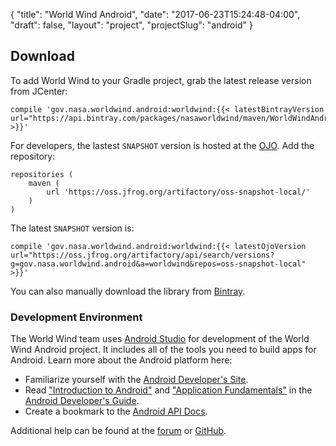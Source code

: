 {
    "title": "World Wind Android",
    "date": "2017-06-23T15:24:48-04:00",
    "draft": false,
    "layout": "project",
    "projectSlug": "android"
}

## Download

To add World Wind to your Gradle project, grab the latest release version from JCenter:

```
compile 'gov.nasa.worldwind.android:worldwind:{{< latestBintrayVersion url="https://api.bintray.com/packages/nasaworldwind/maven/WorldWindAndroid/versions/_latest" >}}'
```

For developers, the lastest ```SNAPSHOT``` version is hosted at the [OJO](https://oss.jfrog.org/). Add the repository:
```
repositories (
    maven (
        url 'https://oss.jfrog.org/artifactory/oss-snapshot-local/'
    )
)
```

The latest ```SNAPSHOT``` version is:
```
compile 'gov.nasa.worldwind.android:worldwind:{{< latestOjoVersion url="https://oss.jfrog.org/artifactory/api/search/versions?g=gov.nasa.worldwind.android&a=worldwind&repos=oss-snapshot-local" >}}'
```

You can also manually download the library from [Bintray](https://bintray.com/nasaworldwind/maven/WorldWindAndroid/_latestVersion).
### Development Environment

The World Wind team uses [Android Studio](https://developer.android.com/studio/index.html) for development of the World Wind Android project. It includes all of the tools you need to build apps for Android. Learn more about the Android platform here:

- Familiarize yourself with the [Android Developer's Site](http://developer.android.com/).
- Read ["Introduction to Android"](https://developer.android.com/guide/index.html) and ["Application Fundamentals"](https://developer.android.com/guide/components/fundamentals.html) in the [Android Developer's Guide](http://developer.android.com/guide/).
- Create a bookmark to the [Android API Docs](http://developer.android.com/reference/packages.html).

Additional help can be found at the [forum](https://forum.worldwindcentral.com/forum/worldwind-android-wwa/android-discussion) or [GitHub](https://github.com/NASAWorldWind/WorldWindAndroid).